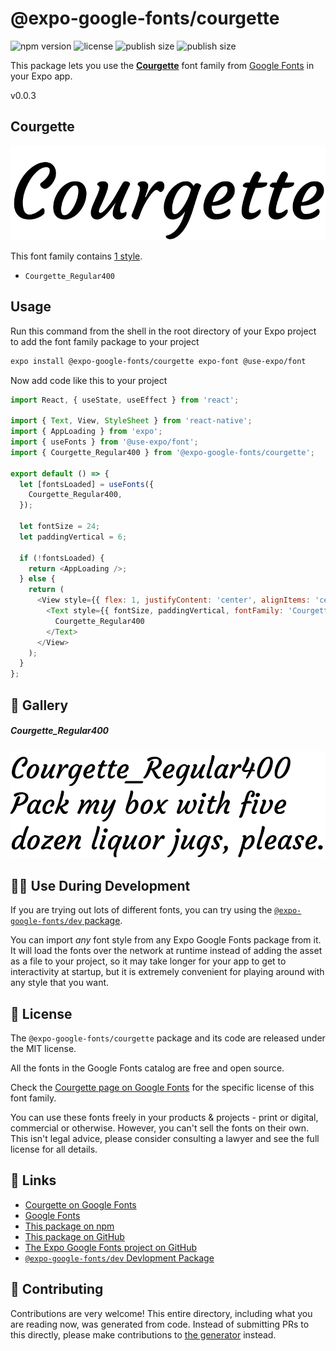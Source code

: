 # @expo-google-fonts/courgette

![npm version](https://flat.badgen.net/npm/v/@expo-google-fonts/courgette)
![license](https://flat.badgen.net/github/license/expo/google-fonts)
![publish size](https://flat.badgen.net/packagephobia/install/@expo-google-fonts/courgette)
![publish size](https://flat.badgen.net/packagephobia/publish/@expo-google-fonts/courgette)

This package lets you use the [**Courgette**](https://fonts.google.com/specimen/Courgette) font family from [Google Fonts](https://fonts.google.com/) in your Expo app.

v0.0.3

## Courgette

![Courgette](./font-family.png)

This font family contains [1 style](#-gallery).

- `Courgette_Regular400`

## Usage

Run this command from the shell in the root directory of your Expo project to add the font family package to your project
```sh
expo install @expo-google-fonts/courgette expo-font @use-expo/font
```

Now add code like this to your project
```js
import React, { useState, useEffect } from 'react';

import { Text, View, StyleSheet } from 'react-native';
import { AppLoading } from 'expo';
import { useFonts } from '@use-expo/font';
import { Courgette_Regular400 } from '@expo-google-fonts/courgette';

export default () => {
  let [fontsLoaded] = useFonts({
    Courgette_Regular400,
  });

  let fontSize = 24;
  let paddingVertical = 6;

  if (!fontsLoaded) {
    return <AppLoading />;
  } else {
    return (
      <View style={{ flex: 1, justifyContent: 'center', alignItems: 'center' }}>
        <Text style={{ fontSize, paddingVertical, fontFamily: 'Courgette_Regular400' }}>
          Courgette_Regular400
        </Text>
      </View>
    );
  }
};

```

## 🔡 Gallery

##### Courgette_Regular400
![Courgette_Regular400](./2754f22af579b8f14d78397e6cc4d3879519ad579085e8c047ba2f7719c592a4.ttf.png)


## 👩‍💻 Use During Development

If you are trying out lots of different fonts, you can try using the [`@expo-google-fonts/dev` package](https://github.com/expo/google-fonts/tree/master/font-packages/dev#readme).

You can import *any* font style from any Expo Google Fonts package from it. It will load the fonts
over the network at runtime instead of adding the asset as a file to your project, so it may take longer
for your app to get to interactivity at startup, but it is extremely convenient
for playing around with any style that you want.

## 📖 License

The `@expo-google-fonts/courgette` package and its code are released under the MIT license.

All the fonts in the Google Fonts catalog are free and open source.

Check the [Courgette page on Google Fonts](https://fonts.google.com/specimen/Courgette) for the specific license of this font family.

You can use these fonts freely in your products & projects - print or digital, commercial or otherwise. However, you can't sell the fonts on their own. This isn't legal advice, please consider consulting a lawyer and see the full license for all details.

## 🔗 Links

- [Courgette on Google Fonts](https://fonts.google.com/specimen/Courgette)
- [Google Fonts](https://fonts.google.com/)
- [This package on npm](https://www.npmjs.com/package/@expo-google-fonts/courgette)
- [This package on GitHub](https://github.com/expo/google-fonts/tree/master/font-packages/courgette)
- [The Expo Google Fonts project on GitHub](https://github.com/expo/google-fonts)
- [`@expo-google-fonts/dev` Devlopment Package](https://github.com/expo/google-fonts/tree/master/font-packages/dev)


## 🤝 Contributing

Contributions are very welcome! This entire directory, including what you are reading now, was generated from code. Instead of submitting PRs to this directly, please make contributions to [the generator](https://github.com/expo/google-fonts/tree/master/packages/generator) instead.
